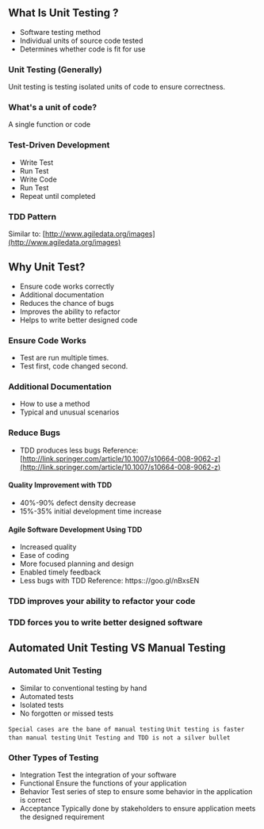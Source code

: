 ## What Is Unit Testing ?
* Software testing method
* Individual units of source code tested
* Determines whether code is fit for use

### Unit Testing (Generally)
Unit testing is testing isolated units of code to ensure correctness.

### What's a unit of code?
A single function or code

### Test-Driven Development
* Write Test
* Run Test
* Write Code
* Run Test
* Repeat until completed

### TDD Pattern
Similar to: [http://www.agiledata.org/images](http://www.agiledata.org/images)

## Why Unit Test?
* Ensure code works correctly
* Additional documentation
* Reduces the chance of bugs
* Improves the ability to refactor
* Helps to write better designed code

### Ensure Code Works
* Test are run multiple times.
* Test first, code changed second.

### Additional Documentation
* How to use a method
* Typical and unusual scenarios

### Reduce Bugs
* TDD produces less bugs
Reference: [http://link.springer.com/article/10.1007/s10664-008-9062-z](http://link.springer.com/article/10.1007/s10664-008-9062-z)

#### Quality Improvement with TDD
* 40%-90% defect density decrease
* 15%-35% initial development time increase

#### Agile Software Development Using TDD
* Increased quality
* Ease of coding
* More focused planning and design
* Enabled timely feedback
* Less bugs with TDD
Reference: https:://goo.gl/nBxsEN

### TDD improves your ability to refactor your code
### TDD forces you to write better designed software

## Automated Unit Testing VS Manual Testing

### Automated Unit Testing
* Similar to conventional testing by hand
* Automated tests
* Isolated tests
* No forgotten or missed tests

`Special cases are the bane of manual testing`
`Unit testing is faster than manual testing`
`Unit Testing and TDD is not a silver bullet`

### Other Types of Testing
* Integration
Test the integration of your software
* Functional
Ensure the functions of your application
* Behavior
Test series of step to ensure some behavior in the application is correct
* Acceptance
Typically done by stakeholders to ensure application meets the designed requirement
